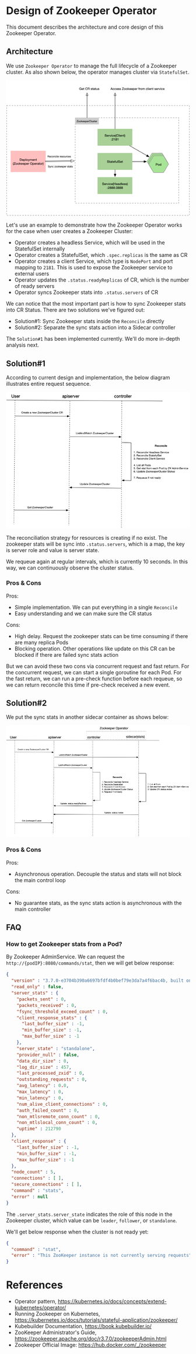 # Design of Zookeeper Operator

This document describes the architecture and core design of this Zookeeper Operator. 

## Architecture

We use `Zookeeper Operator` to manage the full lifecycle of a Zookeeper cluster. As also shown below, the operator manages cluster via `StatefulSet`.

![architecture.png](architecture.png)

Let's use an example to demonstrate how the Zookeeper Operator works for the case when user creates a Zookeeper Cluster:

- Operator creates a headless Service, which will be used in the StatefulSet internally
- Operator creates a StatefulSet, which `.spec.replicas` is the same as CR
- Operator creates a client Service, which type is `NodePort` and port mapping to `2181`. This is used to expose the Zookeeper service to external users
- Operator updates the `.status.readyReplicas` of CR, which is the number of ready servers
- Operator syncs Zookeeper stats into `.status.servers` of CR

We can notice that the most important part is how to sync Zookeeper stats into CR Status.
There are two solutions we've figured out:

- Solution#1: Sync Zookeeper stats inside the `Reconcile` directly
- Solution#2: Separate the sync stats action into a Sidecar controller

The `Solution#1` has been implemented currently. We'll do more in-depth analysis next.

## Solution#1
According to current design and implementation, the below diagram illustrates entire request sequence.

![sequence.png](sequence.png)

The reconciliation strategy for resources is creating if no exist. The zookeeper stats will be sync into `.status.servers`, which is a map, the key is server role and value is server state.

We requeue again at regular intervals, which is currently 10 seconds. In this way, we can continuously observe the cluster status.

### Pros & Cons
Pros:

- Simple implementation. We can put everything in a single `Reconcile` 
- Easy understanding and we can make sure the CR status

Cons:

- High delay. Request the zookeeper stats can be time consuming if there are many replica Pods
- Blocking operation. Other operations like update on this CR can be blocked if there are failed sync stats action

But we can avoid these two cons via concurrent request and fast return. For the concurrent request, we can start a single goroutine for each Pod. 
For the fast return, we can run a pre-check function before each requeue, so we can return reconcile this time if pre-check received a new event.

## Solution#2

We put the sync stats in another sidecar container as shows below:

![sequence2.png](sequence2.png)

### Pros & Cons
Pros:

- Asynchronous operation. Decouple the status and stats will not block the main control loop

Cons:

- No guarantee stats, as the sync stats action is asynchronous with the main controller

## FAQ
### How to get Zookeeper stats from a Pod?
By Zookeeper AdminService. We can request the `http://{podIP}:8080/commands/stat`, then we will get below response:

```json
{
  "version" : "3.7.0-e3704b390a6697bfdf4b0bef79e3da7a4f6bac4b, built on 2021-03-17 09:46 UTC",
  "read_only" : false,
  "server_stats" : {
    "packets_sent" : 0,
    "packets_received" : 0,
    "fsync_threshold_exceed_count" : 0,
    "client_response_stats" : {
      "last_buffer_size" : -1,
      "min_buffer_size" : -1,
      "max_buffer_size" : -1
    },
    "server_state" : "standalone",
    "provider_null" : false,
    "data_dir_size" : 0,
    "log_dir_size" : 457,
    "last_processed_zxid" : 0,
    "outstanding_requests" : 0,
    "avg_latency" : 0.0,
    "max_latency" : 0,
    "min_latency" : 0,
    "num_alive_client_connections" : 0,
    "auth_failed_count" : 0,
    "non_mtlsremote_conn_count" : 0,
    "non_mtlslocal_conn_count" : 0,
    "uptime" : 212790
  },
  "client_response" : {
    "last_buffer_size" : -1,
    "min_buffer_size" : -1,
    "max_buffer_size" : -1
  },
  "node_count" : 5,
  "connections" : [ ],
  "secure_connections" : [ ],
  "command" : "stats",
  "error" : null
}
```

The `.server_stats.server_state` indicates the role of this node in the Zookeeper cluster, which value can be `leader`, `follower`, or `standalone`.

We'll get below response when the cluster is not ready yet: 

```json
{
  "command" : "stat",
  "error" : "This ZooKeeper instance is not currently serving requests"
}
```

# References

- Operator pattern, https://kubernetes.io/docs/concepts/extend-kubernetes/operator/
- Running Zookeeper on Kubernetes, https://kubernetes.io/docs/tutorials/stateful-application/zookeeper/
- Kubebuilder Documentation, https://book.kubebuilder.io/
- ZooKeeper Administrator's Guide, https://zookeeper.apache.org/doc/r3.7.0/zookeeperAdmin.html
- Zookeeper Official Image: https://hub.docker.com/_/zookeeper